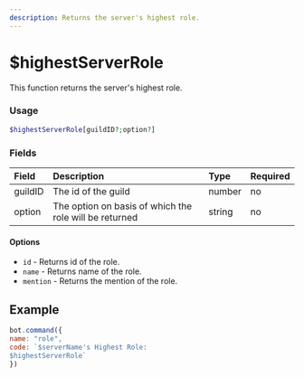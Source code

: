 ```yaml
---
description: Returns the server's highest role.
---
```

# $highestServerRole

This function returns the server's highest role.

### Usage
```php
$highestServerRole[guildID?;option?]
```

### Fields

| Field | Description | Type | Required |
| :--- | :--- | :--- | :--- |
| guildID | The id of the guild | number | no |
| option | The option on basis of which the role will be returned | string | no |

#### Options
- `id` - Returns id of the role.
- `name` - Returns name of the role.
- `mention` - Returns the mention of the role.

## Example

```javascript
bot.command({
name: "role", 
code: `$serverName's Highest Role:
$highestServerRole`
})
```

